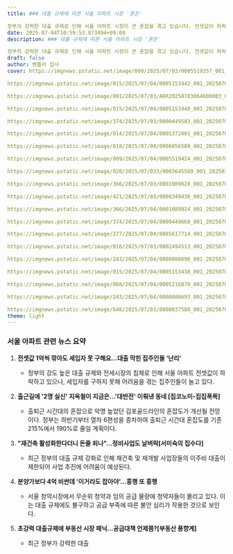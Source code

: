 ```yaml
---
title: ### 대출 규제에 따른 서울 아파트 시장 '혼돈'

정부의 강력한 대출 규제로 인해 서울 아파트 시장이 큰 혼잡을 겪고 있습니다. 전셋값이 하락하고 있지만 세입자를 구하지 못해 어려움을 겪는 집주인들이 늘고 있으며, 재건축 및 재개발 사업장들의 이주비 대출 제한으로 인해 사업 추진에 어려움이 예상됩니다. 또한, 분양가보다 4억 비싼 무순위 청약과 임의 공급 물량에 청약자들이 몰리고 있습니다. 정부는 하반기부터 열차 6편성을 증차하여 출퇴근 시간대 혼잡도를 줄일 계획이지만, 부동산 시장의 패닉으로 인해 공급 대책이 언제쯤 나올지 주목됩니다.
date: 2025-07-04T10:59:53.873494+09:00
description: ### 대출 규제에 따른 서울 아파트 시장 '혼돈'

정부의 강력한 대출 규제로 인해 서울 아파트 시장이 큰 혼잡을 겪고 있습니다. 전셋값이 하락하고 있지만 세입자를 구하지 못해 어려움을 겪는 집주인들이 늘고 있으며, 재건축 및 재개발 사업장들의 이주비 대출 제한으로 인해 사업 추진에 어려움이 예상됩니다. 또한, 분양가보다 4억 비싼 무순위 청약과 임의 공급 물량에 청약자들이 몰리고 있습니다. 정부는 하반기부터 열차 6편성을 증차하여 출퇴근 시간대 혼잡도를 줄일 계획이지만, 부동산 시장의 패닉으로 인해 공급 대책이 언제쯤 나올지 주목됩니다.
draft: false
author: 벤틀리 집사
cover: https://imgnews.pstatic.net/image/009/2025/07/03/0005519357_001_20250703202313092.jpg?type=nf142_103

https://imgnews.pstatic.net/image/015/2025/07/04/0005153442_001_20250704071419758.jpg?type=nf142_103

https://imgnews.pstatic.net/image/001/2025/07/03/AKR20250703064600003_02_i_P4_20250703111125030.jpg?type=nf142_103

https://imgnews.pstatic.net/image/015/2025/07/04/0005153440_001_20250704082019644.jpg?type=nf142_103

https://imgnews.pstatic.net/image/374/2025/07/03/0000449583_001_20250703171416166.jpg?type=nf142_103

https://imgnews.pstatic.net/image/014/2025/07/04/0005372401_001_20250704103916251.jpg?type=nf142_103

https://imgnews.pstatic.net/image/018/2025/07/04/0006056589_001_20250704050118855.jpg?type=nf142_103

https://imgnews.pstatic.net/image/009/2025/07/04/0005519424_001_20250704060209211.jpg?type=nf142_103

https://imgnews.pstatic.net/image/020/2025/07/033/0003645569_001_20250703161418014.jpg?type=nf142_103

https://imgnews.pstatic.net/image/366/2025/07/03/0001089628_001_20250703140809619.jpg?type=nf142_103

https://imgnews.pstatic.net/image/421/2025/07/03/0008349436_001_20250703170308918.jpg?type=nf142_103

https://imgnews.pstatic.net/image/366/2025/07/04/0001089824_001_20250704103720186.jpg?type=nf142_103

https://imgnews.pstatic.net/image/374/2025/07/04/0000449668_001_20250704075614589.jpg?type=nf142_103

https://imgnews.pstatic.net/image/277/2025/07/04/0005617714_001_20250704094812317.jpg?type=nf142_103

https://imgnews.pstatic.net/image/016/2025/07/03/0002494513_001_20250703170508538.jpg?type=nf142_103

https://imgnews.pstatic.net/image/243/2025/07/04/0000080696_001_20250704100107910.jpg?type=nf142_103

https://imgnews.pstatic.net/image/015/2025/07/04/0005153438_001_20250704074618313.jpg?type=nf142_103

https://imgnews.pstatic.net/image/008/2025/07/04/0005216870_001_20250704055312307.jpg?type=nf142_103

https://imgnews.pstatic.net/image/243/2025/07/04/0000080693_001_20250704090012347.jpg?type=nf142_103

https://imgnews.pstatic.net/image/648/2025/07/03/0000037588_001_20250703190614344.jpg?type=nf142_103
theme: light
---
```


### 서울 아파트 관련 뉴스 요약

1. **전셋값 1억씩 깎아도 세입자 못 구해요…대출 막힌 집주인들 ‘난리’**
   - 정부의 강도 높은 대출 규제와 전세시장의 침체로 인해 서울 아파트 전셋값이 하락하고 있으나, 세입자를 구하지 못해 어려움을 겪는 집주인들이 늘고 있다.

2. **출근길에 '2명 실신' 지옥철이 지금은…'대반전' 이뤄낸 동네 [집코노미-집집폭폭]**
   - 출퇴근 시간대의 혼잡으로 악명 높았던 김포골드라인의 혼잡도가 개선될 전망이다. 정부는 하반기부터 열차 6편성을 증차하여 출퇴근 시간대 혼잡도를 기존 215%에서 190%로 줄일 계획이다.

3. **"재건축 활성화한다더니 돈줄 죄나"…정비사업도 날벼락[서미숙의 집수다]**
   - 최근 정부의 대출 규제 강화로 인해 재건축 및 재개발 사업장들의 이주비 대출이 제한되어 사업 추진에 어려움이 예상된다.

4. **분양가보다 4억 비싼데 '이거라도 잡아야'…흥행 또 흥행**
   - 서울 청약시장에서 무순위 청약과 임의 공급 물량에 청약자들이 몰리고 있다. 이는 대출 규제에도 불구하고 공급 부족에 따른 불안 심리가 작용한 것으로 보인다.

5. **초강력 대출규제에 부동산 시장 패닉…공급대책 언제쯤?[부동산 풍향계]**
   - 최근 정부가 강력한 대출